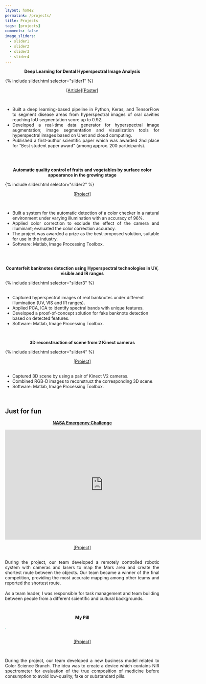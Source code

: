 ```yaml
---
layout: home2
permalink: /projects/
title: Projects
tags: [projects]
comments: false
image_sliders:
  - slider1
  - slider2
  - slider3
  - slider4
---
```


<p style="text-align: center;">
<b>Deep Learning for Dental Hyperspectral Image Analysis</b>
</p>
{% include slider.html selector="slider1" %}
<!--<img src="/images/dl_hyper.gif" alt="dl segmentation hyperspectral" align ="middle">-->
<p style="text-align: center;">
 <a href="https://doi.org/10.2352/issn.2169-2629.2019.27.53">[Article]</a><a href="/images/Boiko_poster_CIC.pdf">[Poster]</a>
</p>
<br />

<p><ul style='text-align: justify'>
  <li> Built a deep learning-based pipeline in Python, Keras, and TensorFlow to segment disease areas from
hyperspectral images of oral cavities reaching IoU segmentation score up to 0.92.</li>
  <li> Developed a real-time data generator for hyperspectral image augmentation; image segmentation and
visualization tools for hyperspectral images based on Unet and cloud computing.</li>
  <li> Published a first-author scientific paper which was awarded 2nd place for ”Best student paper award” (among approx. 200 participants).</li>
</ul></p><br />
<br />

<p style="text-align: center;">
<b>Automatic quality control of fruits and vegetables by surface color appearance in the growing stage</b>
</p>
{% include slider.html selector="slider2" %}
<!--<img src="/images/CC_optimized.gif" alt="color checker" align ="middle">-->
<p style="text-align: center;">
<a href="">[Project]</a>
</p><br/>
<p><ul style='text-align: justify'>
  <li> Built a system for the automatic detection of a color checker in a natural environment under varying illumination with an accuracy of 96%.</li>
  <li> Applied color correction to exclude the effect of the camera and illuminant; evaluated the color correction accuracy.</li>
  <li> The project was awarded a prize as the best-proposed solution, suitable for use in the industry.</li>
  <li> Software: Matlab, Image Processing Toolbox.</li>
</ul></p><br />
<br />

<p style="text-align: center;">
<b>Counterfeit banknotes detection using Hyperspectral technologies in UV, visible and IR ranges</b>
</p>
{% include slider.html selector="slider3" %}
<!--<img src="/images/joint_proj_optimized.gif" alt="counterfeit detection" align ="middle">-->
<br /><br />
<p style='text-align: justify'>
<ul>
  <li>Captured hyperspectral images of real banknotes under different illumination (UV, VIS and IR ranges).</li>
  <li>Applied PCA, ICA to identify spectral bands with unique features.</li>
  <li>Developed a proof-of-concept solution for fake banknote detection based on detected features.</li>
  <li>Software: Matlab, Image Processing Toolbox.</li>
</ul></p><br />



<p style="text-align: center;">
<b>3D reconstruction of scene from 2 Kinect cameras</b>
</p>
{% include slider.html selector="slider4" %}
<!--<img src="/images/cv_optimized.gif" alt="counterfeit detection" align ="middle">-->
<p style="text-align: center;"><a href="https://github.com/alexanch/3d-reconstruction-stereo-kinect">[Project]</a><br /><br />
</p>
<p style='text-align: justify'>
<ul>
  <li>Captured 3D scene by using a pair of Kinect V2 cameras.</li>
  <li>Combined RGB-D images to reconstruct the corresponding 3D scene.</li>
  <li>Software: Matlab, Image Processing Toolbox.</li>
</ul></p><br />

## Just for fun

<p style="text-align: center;">
<b><a href="http://www.epicchallengejoensuu.com/en/">NASA Emergency Challenge</a></b>
</p>
<iframe src="https://player.vimeo.com/video/296537337" width="640" height="360" frameborder="0" allow="autoplay; fullscreen" allowfullscreen></iframe><br />

<p style="text-align: center;"><a href="/images/MachineX_presentationFinal.pdf">[Project]</a><br /><br />

<p style='text-align: justify'>
During the project, our team developed a remotely controlled robotic system with cameras and lasers to map the Mars area and create the shortest route between the objects. Our team became a winner of the final competition, providing the most accurate mapping among other teams and reported the shortest route.<br /><br />
As a team leader, I was responsible for task management and team building between people from a different scientific and cultural backgrounds.
</p><br />

<p style="text-align: center;">
<b>My Pill</b>
</p>
<img src="/images/myPills-01.jpg" alt="my pill" height="1"><br /><br />
<p style="text-align: center;"><a href="/images/MyPillS.pdf">[Project]</a></p><br />

<p style='text-align: justify'>
During the project, our team developed a new business model related to Color Science Branch. The idea was to create a device which contains NIR spectrometer for evaluation of the true composition of medicine before consumption to avoid low-quality, fake or substandard pills.
</p><br /><br />
